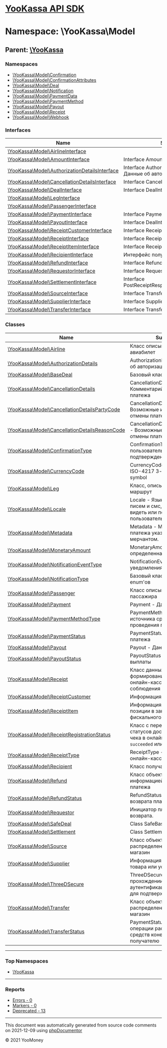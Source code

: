 # [YooKassa API SDK](../home.md)

# Namespace: \YooKassa\Model

## Parent: [\YooKassa](../namespaces/yookassa.md)

### Namespaces

* [\YooKassa\Model\Confirmation](../namespaces/yookassa-model-confirmation.md)
* [\YooKassa\Model\ConfirmationAttributes](../namespaces/yookassa-model-confirmationattributes.md)
* [\YooKassa\Model\Deal](../namespaces/yookassa-model-deal.md)
* [\YooKassa\Model\Notification](../namespaces/yookassa-model-notification.md)
* [\YooKassa\Model\PaymentData](../namespaces/yookassa-model-paymentdata.md)
* [\YooKassa\Model\PaymentMethod](../namespaces/yookassa-model-paymentmethod.md)
* [\YooKassa\Model\Payout](../namespaces/yookassa-model-payout.md)
* [\YooKassa\Model\Receipt](../namespaces/yookassa-model-receipt.md)
* [\YooKassa\Model\Webhook](../namespaces/yookassa-model-webhook.md)

### Interfaces

| Name | Summary |
| ---- | ------- |
| [\YooKassa\Model\AirlineInterface](../classes/YooKassa-Model-AirlineInterface.md) |  |
| [\YooKassa\Model\AmountInterface](../classes/YooKassa-Model-AmountInterface.md) | Interface AmountInterface |
| [\YooKassa\Model\AuthorizationDetailsInterface](../classes/YooKassa-Model-AuthorizationDetailsInterface.md) | Interface AuthorizationDetailsInterface - Данные об авторизации платежа |
| [\YooKassa\Model\CancellationDetailsInterface](../classes/YooKassa-Model-CancellationDetailsInterface.md) | Interface CancellationDetailsInterface |
| [\YooKassa\Model\DealInterface](../classes/YooKassa-Model-DealInterface.md) | Interface DealInterface |
| [\YooKassa\Model\LegInterface](../classes/YooKassa-Model-LegInterface.md) |  |
| [\YooKassa\Model\PassengerInterface](../classes/YooKassa-Model-PassengerInterface.md) |  |
| [\YooKassa\Model\PaymentInterface](../classes/YooKassa-Model-PaymentInterface.md) | Interface PaymentInterface |
| [\YooKassa\Model\PayoutInterface](../classes/YooKassa-Model-PayoutInterface.md) | Interface DealInterface |
| [\YooKassa\Model\ReceiptCustomerInterface](../classes/YooKassa-Model-ReceiptCustomerInterface.md) | Interface ReceiptCustomerInterface |
| [\YooKassa\Model\ReceiptInterface](../classes/YooKassa-Model-ReceiptInterface.md) | Interface ReceiptInterface |
| [\YooKassa\Model\ReceiptItemInterface](../classes/YooKassa-Model-ReceiptItemInterface.md) | Interface ReceiptItemInterface |
| [\YooKassa\Model\RecipientInterface](../classes/YooKassa-Model-RecipientInterface.md) | Интерфейс получателя платежа. |
| [\YooKassa\Model\RefundInterface](../classes/YooKassa-Model-RefundInterface.md) | Interface RefundInterface |
| [\YooKassa\Model\RequestorInterface](../classes/YooKassa-Model-RequestorInterface.md) | Interface RequestorInterface |
| [\YooKassa\Model\SettlementInterface](../classes/YooKassa-Model-SettlementInterface.md) | Interface PostReceiptResponseSettlementInterface |
| [\YooKassa\Model\SourceInterface](../classes/YooKassa-Model-SourceInterface.md) | Interface TransferInterface |
| [\YooKassa\Model\SupplierInterface](../classes/YooKassa-Model-SupplierInterface.md) | Interface SupplierInterface |
| [\YooKassa\Model\TransferInterface](../classes/YooKassa-Model-TransferInterface.md) | Interface TransferInterface |

### Classes

| Name | Summary |
| ---- | ------- |
| [\YooKassa\Model\Airline](../classes/YooKassa-Model-Airline.md) | Класс описывающий авиабилет |
| [\YooKassa\Model\AuthorizationDetails](../classes/YooKassa-Model-AuthorizationDetails.md) | AuthorizationDetails - Данные об авторизации платежа |
| [\YooKassa\Model\BaseDeal](../classes/YooKassa-Model-BaseDeal.md) | Базовый класс сделки |
| [\YooKassa\Model\CancellationDetails](../classes/YooKassa-Model-CancellationDetails.md) | CancellationDetails - Комментарий к отмене платежа |
| [\YooKassa\Model\CancellationDetailsPartyCode](../classes/YooKassa-Model-CancellationDetailsPartyCode.md) | CancellationDetailsPartyCode - Возможные инициаторы отмены платежа |
| [\YooKassa\Model\CancellationDetailsReasonCode](../classes/YooKassa-Model-CancellationDetailsReasonCode.md) | CancellationDetailsReasonCode - Возможные причины отмены платежа |
| [\YooKassa\Model\ConfirmationType](../classes/YooKassa-Model-ConfirmationType.md) | ConfirmationType - Тип пользовательского процесса подтверждения платежа |Код|Описание| --- | --- |redirect|Необходимо направить плательщика на страницу партнера| |external|Необходимо ождать пока плательщик самостоятельно подтвердит платеж| |code_verification|Необходимо получить одноразовый код от плательщика для подтверждения платежа| |embedded|Необходимо получить токен для checkout.js| |qr|Необходимо получить QR-код| |mobile_application|необходимо совершить действия в мобильном приложении| |
| [\YooKassa\Model\CurrencyCode](../classes/YooKassa-Model-CurrencyCode.md) | CurrencyCode - Код валюты, ISO-4217 3-alpha currency symbol |
| [\YooKassa\Model\Leg](../classes/YooKassa-Model-Leg.md) | Класс, описывающий маршрут |
| [\YooKassa\Model\Locale](../classes/YooKassa-Model-Locale.md) | Locale - Язык интерфейса, писем и смс, которые будет видеть или получать пользователь |Код|Описание| --- | --- |ru_RU|Русский| |en_US|English| |
| [\YooKassa\Model\Metadata](../classes/YooKassa-Model-Metadata.md) | Metadata - Метаданные платежа указанные мерчантом. |
| [\YooKassa\Model\MonetaryAmount](../classes/YooKassa-Model-MonetaryAmount.md) | MonetaryAmount - Сумма определенная в валюте |
| [\YooKassa\Model\NotificationEventType](../classes/YooKassa-Model-NotificationEventType.md) | NotificationEventType - Тип уведомления |Код|Описание| --- | --- |payment.waiting_for_capture|Успешно оплачен покупателем, ожидает подтверждения магазином (capture или aviso)| |payment.succeeded|Успешно оплачен и подтвержден магазином| |payment.canceled|Неуспех оплаты или отменен магазином| |refund.succeeded|Успешный возврат| |deal.closed|Сделка перешла в статус closed| |payout.canceled|Выплата перешла в статус canceled| |payout.succeeded|Выплата перешла в статус succeeded| |
| [\YooKassa\Model\NotificationType](../classes/YooKassa-Model-NotificationType.md) | Базовый класс генерируемых enum&#039;ов |
| [\YooKassa\Model\Passenger](../classes/YooKassa-Model-Passenger.md) | Класс описывающий данные пассажира |
| [\YooKassa\Model\Payment](../classes/YooKassa-Model-Payment.md) | Payment - Данные о платеже |
| [\YooKassa\Model\PaymentMethodType](../classes/YooKassa-Model-PaymentMethodType.md) | PaymentMethodType - Тип источника средств для проведения платежа |Код|Описание| --- | --- |yoo_money|Платеж из кошелька ЮMoney| |bank_card|Платеж с произвольной банковской карты| |sberbank|Платеж СбербанкОнлайн| |cash|Платеж наличными| |mobile_balance|Платеж с баланса мобильного телефона| |apple_pay|Платеж ApplePay| |google_pay|Платеж Google Pay| |qiwi|Платеж из кошелька Qiwi| |webmoney|Платеж из кошелька Webmoney| |alfabank|Платеж через Альфа-Клик| |b2b_sberbank|Сбербанк Бизнес Онлайн| |tinkoff_bank|Интернет-банк Тинькофф| |psb|ПромсвязьБанк| |installments|Заплатить по частям| |wechat|Платеж через WeChat| |
| [\YooKassa\Model\PaymentStatus](../classes/YooKassa-Model-PaymentStatus.md) | PaymentStatus - Состояние платежа |Код|Описание| --- | --- |pending|Ожидает оплаты покупателем| |waiting_for_capture|Успешно оплачен покупателем, ожидает подтверждения магазином (capture или aviso)| |succeeded|Успешно оплачен и подтвержден магазином| |canceled|Неуспех оплаты или отменен магазином (cancel)| |
| [\YooKassa\Model\Payout](../classes/YooKassa-Model-Payout.md) | Payout - Данные о выплате |
| [\YooKassa\Model\PayoutStatus](../classes/YooKassa-Model-PayoutStatus.md) | PayoutStatus - Статус выплаты |Код|Описание| --- | --- |pending|Выплата создана и ожидает подтверждения от эмитента| |succeeded|Выплата успешно завершена| |canceled|Выплата отменена| |
| [\YooKassa\Model\Receipt](../classes/YooKassa-Model-Receipt.md) | Класс данных для формирования чека в онлайн-кассе (для соблюдения 54-ФЗ) |
| [\YooKassa\Model\ReceiptCustomer](../classes/YooKassa-Model-ReceiptCustomer.md) | Информация о плательщике |
| [\YooKassa\Model\ReceiptItem](../classes/YooKassa-Model-ReceiptItem.md) | Информация о товарной позиции в заказе, позиция фискального чека |
| [\YooKassa\Model\ReceiptRegistrationStatus](../classes/YooKassa-Model-ReceiptRegistrationStatus.md) | Класс с перечислением статусов доставки данных для чека в онлайн-кассу (`pending`, `succeeded` или `canceled`) |
| [\YooKassa\Model\ReceiptType](../classes/YooKassa-Model-ReceiptType.md) | ReceiptType - Тип чека в онлайн-кассе. |
| [\YooKassa\Model\Recipient](../classes/YooKassa-Model-Recipient.md) | Класс получателя платежа. |
| [\YooKassa\Model\Refund](../classes/YooKassa-Model-Refund.md) | Класс объекта с информацией о возврате платежа |
| [\YooKassa\Model\RefundStatus](../classes/YooKassa-Model-RefundStatus.md) | RefundStatus - Состояние возврата платежа |Код|Описание| --- | --- |pending|Ожидает обработки| |succeeded|Успешно возвращен| |canceled|В проведении возврата отказано| |
| [\YooKassa\Model\Requestor](../classes/YooKassa-Model-Requestor.md) | Инициатор платежа или возврата. |
| [\YooKassa\Model\SafeDeal](../classes/YooKassa-Model-SafeDeal.md) | Class SafeBaseDeal |
| [\YooKassa\Model\Settlement](../classes/YooKassa-Model-Settlement.md) | Class Settlement |
| [\YooKassa\Model\Source](../classes/YooKassa-Model-Source.md) | Класс объекта распределения денег в магазин |
| [\YooKassa\Model\Supplier](../classes/YooKassa-Model-Supplier.md) | Информация о поставщике товара или услуги. |
| [\YooKassa\Model\ThreeDSecure](../classes/YooKassa-Model-ThreeDSecure.md) | ThreeDSecure - Данные о прохождении пользователем аутентификации по 3‑D Secure для подтверждения платежа. |
| [\YooKassa\Model\Transfer](../classes/YooKassa-Model-Transfer.md) | Класс объекта распределения денег в магазин |
| [\YooKassa\Model\TransferStatus](../classes/YooKassa-Model-TransferStatus.md) | PaymentStatus - Статус операции распределения средств конечному получателю |Код|Описание| --- | --- |pending|Ожидает оплаты покупателем| |waiting_for_capture|Успешно оплачен покупателем, ожидает подтверждения магазином (capture или aviso)| |succeeded|Успешно оплачен и получен магазином| |canceled|Неуспех оплаты или отменен магазином (cancel)| |

---

### Top Namespaces

* [\YooKassa](../namespaces/yookassa.md)

---

### Reports
* [Errors - 0](../reports/errors.md)
* [Markers - 0](../reports/markers.md)
* [Deprecated - 13](../reports/deprecated.md)

---

This document was automatically generated from source code comments on 2021-12-09 using [phpDocumentor](http://www.phpdoc.org/)

&copy; 2021 YooMoney